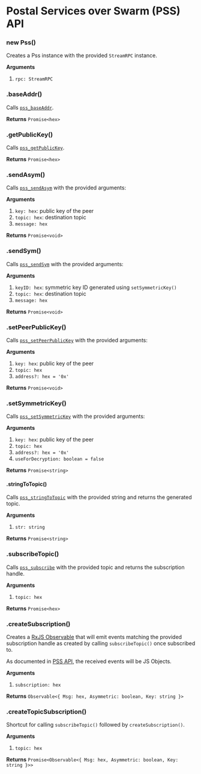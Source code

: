 # Postal Services over Swarm (PSS) API

### new Pss()

Creates a Pss instance with the provided `StreamRPC` instance.

**Arguments**

1.  `rpc: StreamRPC`

### .baseAddr()

Calls
[`pss_baseAddr`](https://github.com/ethersphere/go-ethereum/tree/swarm-network-rewrite-syncer/swarm/pss/README.md#pss_baseaddr).

**Returns** `Promise<hex>`

### .getPublicKey()

Calls
[`pss_getPublicKey`](https://github.com/ethersphere/go-ethereum/tree/swarm-network-rewrite-syncer/swarm/pss/README.md#pss_getpublickey).

**Returns** `Promise<hex>`

### .sendAsym()

Calls
[`pss_sendAsym`](https://github.com/ethersphere/go-ethereum/tree/swarm-network-rewrite-syncer/swarm/pss/README.md#pss_sendasym)
with the provided arguments:

**Arguments**

1.  `key: hex`: public key of the peer
1.  `topic: hex`: destination topic
1.  `message: hex`

**Returns** `Promise<void>`

### .sendSym()

Calls
[`pss_sendSym`](https://github.com/ethersphere/go-ethereum/tree/swarm-network-rewrite-syncer/swarm/pss/README.md#pss_sendsym)
with the provided arguments:

**Arguments**

1.  `keyID: hex`: symmetric key ID generated using `setSymmetricKey()`
1.  `topic: hex`: destination topic
1.  `message: hex`

**Returns** `Promise<void>`

### .setPeerPublicKey()

Calls
[`pss_setPeerPublicKey`](https://github.com/ethersphere/go-ethereum/tree/swarm-network-rewrite-syncer/swarm/pss/README.md#pss_setpeerpublickey)
with the provided arguments:

**Arguments**

1.  `key: hex`: public key of the peer
1.  `topic: hex`
1.  `address?: hex = '0x'`

**Returns** `Promise<void>`

### .setSymmetricKey()

Calls
[`pss_setSymmetricKey`](https://github.com/ethersphere/go-ethereum/tree/swarm-network-rewrite-syncer/swarm/pss/README.md#pss_setsymmetrickey)
with the provided arguments:

**Arguments**

1.  `key: hex`: public key of the peer
1.  `topic: hex`
1.  `address?: hex = '0x'`
1.  `useForDecryption: boolean = false`

**Returns** `Promise<string>`

#### .stringToTopic()

Calls
[`pss_stringToTopic`](https://github.com/ethersphere/go-ethereum/tree/swarm-network-rewrite-syncer/swarm/pss/README.md#pss_stringtotopic)
with the provided string and returns the generated topic.

**Arguments**

1.  `str: string`

**Returns** `Promise<string>`

### .subscribeTopic()

Calls
[`pss_subscribe`](https://github.com/ethersphere/go-ethereum/tree/swarm-network-rewrite-syncer/swarm/pss/README.md#pss_subscribe)
with the provided topic and returns the subscription handle.

**Arguments**

1.  `topic: hex`

**Returns** `Promise<hex>`

### .createSubscription()

Creates a
[RxJS Observable](http://reactivex.io/rxjs/class/es6/Observable.js~Observable.html)
that will emit events matching the provided subscription handle as created by
calling `subscribeTopic()` once subscribed to.

As documented in
[PSS API](https://github.com/ethersphere/go-ethereum/tree/swarm-network-rewrite-syncer/swarm/pss/README.md#pss_subscribe),
the received events will be JS Objects.

**Arguments**

1.  `subscription: hex`

**Returns** `Observable<{ Msg: hex, Asymmetric: boolean, Key: string }>`

### .createTopicSubscription()

Shortcut for calling `subscribeTopic()` followed by `createSubscription()`.

**Arguments**

1.  `topic: hex`

**Returns** `Promise<Observable<{ Msg: hex, Asymmetric: boolean, Key: string }>>`
